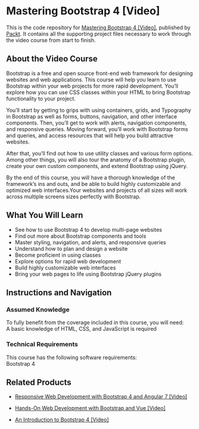 # Mastering Bootstrap 4 [Video]
This is the code repository for [Mastering Bootstrap 4 [Video]](https://www.packtpub.com/web-development/mastering-bootstrap-4-video?utm_source=github&utm_medium=repository&utm_campaign=9781787124141), published by [Packt](https://www.packtpub.com/?utm_source=github). It contains all the supporting project files necessary to work through the video course from start to finish.
## About the Video Course
Bootstrap is a free and open source front-end web framework for designing websites and web applications. This course will help you learn to use Bootstrap within your web projects for more rapid development. You’ll explore how you can use CSS classes within your HTML to bring Bootstrap functionality to your project.

You’ll start by getting to grips with using containers, grids, and Typography in Bootstrap as well as forms, buttons, navigation, and other interface components. Then, you’ll get to work with alerts, navigation components, and responsive queries. Moving forward, you’ll work with Bootstrap forms and queries, and access resources that will help you build attractive websites.

After that, you’ll find out how to use utility classes and various form options. Among other things, you will also tour the anatomy of a Bootstrap plugin, create your own custom components, and extend Bootstrap using jQuery.

By the end of this course, you will have a thorough knowledge of the framework’s ins and outs, and be able to build highly customizable and optimized web interfaces.Your websites and projects of all sizes will work across multiple screens sizes perfectly with Bootstrap.



<H2>What You Will Learn</H2>
<DIV class=book-info-will-learn-text>
<UL>
<LI>See how to use Bootstrap 4 to develop multi-page websites 
<LI>Find out more about Bootstrap components and tools 
<LI>Master styling, navigation, and alerts, and responsive queries 
<LI>Understand how to plan and design a website 
<LI>Become proficient in using classes 
<LI>Explore options for rapid web development 
<LI>Build highly customizable web interfaces 
<LI>Bring your web pages to life using Bootstrap jQuery plugins </LI></UL></DIV>

## Instructions and Navigation
### Assumed Knowledge
To fully benefit from the coverage included in this course, you will need:<br/>
A basic knowledge of HTML, CSS, and JavaScript is required
### Technical Requirements
This course has the following software requirements:<br/>
Bootstrap 4

## Related Products
* [Responsive Web Development with Bootstrap 4 and Angular 7 [Video]](https://www.packtpub.com/web-development/responsive-web-development-bootstrap-4-and-angular-7-video?utm_source=github&utm_medium=repository&utm_campaign=9781789615272)

* [Hands-On Web Development with Bootstrap and Vue [Video]](https://www.packtpub.com/web-development/hands-web-development-bootstrap-and-vue-video?utm_source=github&utm_medium=repository&utm_campaign=9781789950779)

* [An Introduction to Bootstrap 4 [Video]](https://www.packtpub.com/web-development/introduction-bootstrap-4-video?utm_source=github&utm_medium=repository&utm_campaign=9781789804867)

